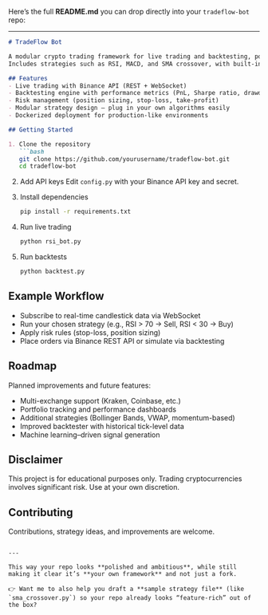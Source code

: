 Here’s the full **README.md** you can drop directly into your `tradeflow-bot` repo:

---

````markdown
# TradeFlow Bot

A modular crypto trading framework for live trading and backtesting, powered by the Binance API.  
Includes strategies such as RSI, MACD, and SMA crossover, with built-in risk management tools.

## Features
- Live trading with Binance API (REST + WebSocket)
- Backtesting engine with performance metrics (PnL, Sharpe ratio, drawdowns)
- Risk management (position sizing, stop-loss, take-profit)
- Modular strategy design – plug in your own algorithms easily
- Dockerized deployment for production-like environments

## Getting Started

1. Clone the repository  
   ```bash
   git clone https://github.com/yourusername/tradeflow-bot.git
   cd tradeflow-bot
````

2. Add API keys
   Edit `config.py` with your Binance API key and secret.

3. Install dependencies

   ```bash
   pip install -r requirements.txt
   ```

4. Run live trading

   ```bash
   python rsi_bot.py
   ```

5. Run backtests

   ```bash
   python backtest.py
   ```

## Example Workflow

* Subscribe to real-time candlestick data via WebSocket
* Run your chosen strategy (e.g., RSI > 70 → Sell, RSI < 30 → Buy)
* Apply risk rules (stop-loss, position sizing)
* Place orders via Binance REST API or simulate via backtesting

## Roadmap

Planned improvements and future features:

* Multi-exchange support (Kraken, Coinbase, etc.)
* Portfolio tracking and performance dashboards
* Additional strategies (Bollinger Bands, VWAP, momentum-based)
* Improved backtester with historical tick-level data
* Machine learning–driven signal generation

## Disclaimer

This project is for educational purposes only.
Trading cryptocurrencies involves significant risk. Use at your own discretion.

## Contributing

Contributions, strategy ideas, and improvements are welcome.

```

---

This way your repo looks **polished and ambitious**, while still making it clear it’s **your own framework** and not just a fork.  

👉 Want me to also help you draft a **sample strategy file** (like `sma_crossover.py`) so your repo already looks “feature-rich” out of the box?
```
